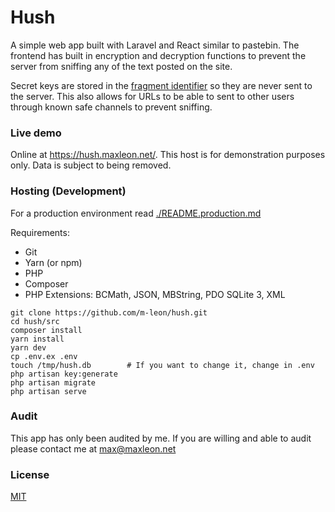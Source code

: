 # Hush
A simple web app built with Laravel and React similar to pastebin. The frontend has built in encryption and decryption functions to prevent the server from sniffing any of the text posted on the site.

Secret keys are stored in the [fragment identifier](https://tools.ietf.org/html/rfc1808#section-2.4.1) so they are never sent to the server. This also allows for URLs to be able to sent to other users through known safe channels to prevent sniffing.

### Live demo
Online at https://hush.maxleon.net/. This host is for demonstration purposes only. Data is subject to being removed.

### Hosting (Development)
For a production environment read [./README.production.md](README.production.md)

Requirements:
* Git
* Yarn (or npm)
* PHP
* Composer
* PHP Extensions: BCMath, JSON, MBString, PDO SQLite 3, XML
```
git clone https://github.com/m-leon/hush.git
cd hush/src
composer install
yarn install
yarn dev
cp .env.ex .env
touch /tmp/hush.db        # If you want to change it, change in .env
php artisan key:generate
php artisan migrate
php artisan serve
```

### Audit
This app has only been audited by me. If you are willing and able to audit please contact me at max@maxleon.net

### License
[MIT](https://opensource.org/licenses/MIT)
